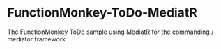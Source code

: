 # FunctionMonkey-ToDo-MediatR
The FunctionMonkey ToDo sample using MediatR for the commanding / mediator framework

